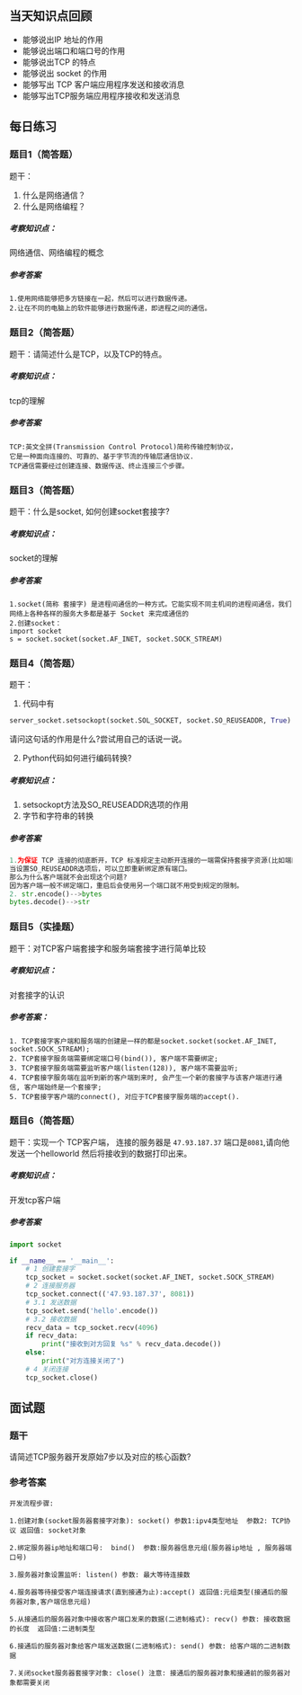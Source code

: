 ## 当天知识点回顾

* 能够说出IP 地址的作用
* 能够说出端口和端口号的作用
* 能够说出TCP 的特点
* 能够说出 socket 的作用
* 能够写出 TCP 客户端应用程序发送和接收消息
* 能够写出TCP服务端应用程序接收和发送消息



## 每日练习

### 题目1（简答题）

题干：

1. 什么是网络通信？
2. 什么是网络编程？

##### 考察知识点：

网络通信、网络编程的概念

##### 参考答案

```
1.使用网络能够把多方链接在一起，然后可以进行数据传递。
2.让在不同的电脑上的软件能够进行数据传递，即进程之间的通信。
```

### 题目2（简答题）

题干：请简述什么是TCP，以及TCP的特点。

##### 考察知识点：

tcp的理解

##### 参考答案 

```
TCP:英文全拼(Transmission Control Protocol)简称传输控制协议，
它是一种面向连接的、可靠的、基于字节流的传输层通信协议.
TCP通信需要经过创建连接、数据传送、终止连接三个步骤。
```

### 题目3（简答题）

题干：什么是socket, 如何创建socket套接字?

##### 考察知识点：

socket的理解

##### 参考答案 

```
1.socket(简称 套接字) 是进程间通信的一种方式。它能实现不同主机间的进程间通信，我们网络上各种各样的服务大多都是基于 Socket 来完成通信的
2.创建socket：
import socket
s = socket.socket(socket.AF_INET, socket.SOCK_STREAM)
```

### 题目4（简答题）

题干：

1. 代码中有

```python
server_socket.setsockopt(socket.SOL_SOCKET, socket.SO_REUSEADDR, True)  
```

请问这句话的作用是什么?尝试用自己的话说一说。

2. Python代码如何进行编码转换?

##### 考察知识点：

1. setsockopt方法及SO_REUSEADDR选项的作用
2. 字节和字符串的转换

##### 参考答案 

```python
1.为保证 TCP 连接的彻底断开，TCP 标准规定主动断开连接的一端需保持套接字资源(比如端口) 在一段时间内不被释放，因此导致服务器主动重启再次绑定相同端口失败。
当设置SO_REUSEADDR选项后，可以立即重新绑定原有端口。
那么为什么客户端就不会出现这个问题?   
因为客户端一般不绑定端口，重启后会使用另一个端口就不用受到规定的限制。
2. str.encode()-->bytes
bytes.decode()-->str
```

### 题目5（实操题）

题干：对TCP客户端套接字和服务端套接字进行简单比较

##### 考察知识点：

对套接字的认识

##### 参考答案：

```
1. TCP套接字客户端和服务端的创建是一样的都是socket.socket(socket.AF_INET, socket.SOCK_STREAM);
2. TCP套接字服务端需要绑定端口号(bind()), 客户端不需要绑定;
3. TCP套接字服务端需要监听客户端(listen(128)), 客户端不需要监听;
4. TCP套接字服务端在监听到新的客户端到来时, 会产生一个新的套接字与该客户端进行通信, 客户端始终是一个套接字;
5. TCP套接字客户端的connect(), 对应于TCP套接字服务端的accept().
```

### 题目6（简答题）

题干：实现一个 TCP客户端， 连接的服务器是 `47.93.187.37` 端口是`8081`,请向他发送一个helloworld 然后将接收到的数据打印出来。

##### 考察知识点：

开发tcp客户端

##### 参考答案 

```python
import socket

if __name__ == '__main__':
    # 1 创建套接字
    tcp_socket = socket.socket(socket.AF_INET, socket.SOCK_STREAM)
    # 2 连接服务器
    tcp_socket.connect(('47.93.187.37', 8081))
    # 3.1 发送数据
    tcp_socket.send('hello'.encode())
    # 3.2 接收数据
    recv_data = tcp_socket.recv(4096)
    if recv_data:
        print("接收到对方回复 %s" % recv_data.decode())
    else:
        print("对方连接关闭了")
    # 4 关闭连接
    tcp_socket.close()
```

## 面试题

### 题干

请简述TCP服务器开发原始7步以及对应的核心函数? 

### 参考答案

```properties
开发流程步骤:

1.创建对象(socket服务器套接字对象): socket() 参数1:ipv4类型地址  参数2: TCP协议 返回值: socket对象

2.绑定服务器ip地址和端口号:  bind()  参数:服务器信息元组(服务器ip地址 , 服务器端口号)

3.服务器对象设置监听: listen() 参数: 最大等待连接数

4.服务器等待接受客户端连接请求(直到接通为止):accept() 返回值:元组类型(接通后的服务器对象,客户端信息元组)

5.从接通后的服务器对象中接收客户端口发来的数据(二进制格式): recv() 参数: 接收数据的长度  返回值:二进制类型

6.接通后的服务器对象给客户端发送数据(二进制格式): send() 参数: 给客户端的二进制数据

7.关闭socket服务器套接字对象: close() 注意: 接通后的服务器对象和接通前的服务器对象都需要关闭
```



